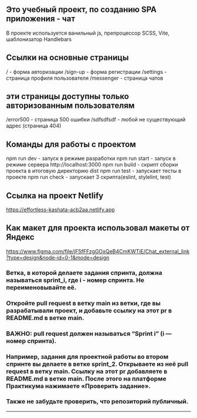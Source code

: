 ## Это учебный проект, по созданию SPA приложения - чат
В проекте используется ванильный js, препроцессор SCSS, Vite, шаблонизатор Handlebars

## Ссылки на основные страницы
/ - форма авторизации
/sign-up - форма регистрации
/settings - страница профиля пользователя
/messenger - страница чатов

## эти страницы доступны только авторизованным пользователям
/error500 - страница 500 ошибки
/sdfsdfsdf - любой не существующий адрес (страница 404)

## Команды для работы с проектом
npm run dev - запуск в режиме разработки
npm run start - запуск в режиме сервера http://localhost:3000
npm run build - скрипт сборки проекта в итоговую директорию dist
npm run test - запускает тесты в проекте
npm run check - запускает 3 скрипта(eslint, stylelint, test)

## Ссылка на проект Netlify
https://effortless-kashata-acb2aa.netlify.app

## Как макет для проекта использовал макеты от Яндекс
https://www.figma.com/file/jF5fFFzgGOxQeB4CmKWTiE/Chat_external_link?type=design&node-id=0-1&mode=design



### Ветка, в которой делаете задания спринта, должна называться sprint_i, где i - номер спринта. Не переименовывайте её.

### Откройте pull request в ветку main из ветки, где вы разрабатывали проект, и добавьте ссылку на этот pr в README.md в ветке main. 
### ВАЖНО: pull request должен называться “Sprint i” (i — номер спринта).

### Например, задания для проектной работы во втором спринте вы делаете в ветке sprint_2. Открываете из неё pull request в ветку main. Ссылку на этот pr добавляете в README.md в ветке main. После этого на платформе Практикума нажимаете «Проверить задание».

### Также не забудьте проверить, что репозиторий публичный.
---
